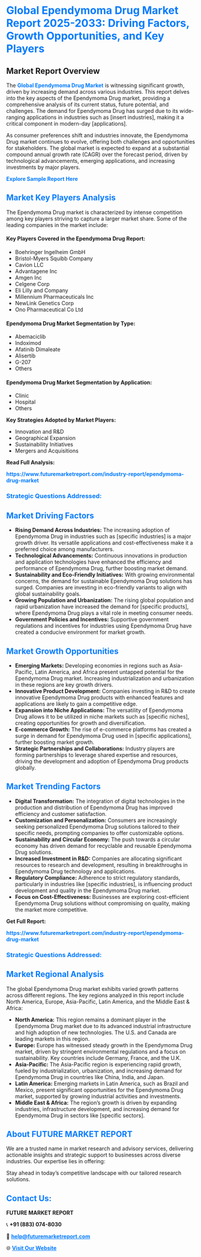 <h1 style="color: #007BFF;">Global Ependymoma Drug Market Report 2025-2033: Driving Factors, Growth Opportunities, and Key Players</h1>

<section id="overview">
<h2>Market Report Overview</h2>
<p>The <a href="https://www.futuremarketreport.com/industry-report/ependymoma-drug-market" style="color: #007BFF; text-decoration: none;"><strong>Global Ependymoma Drug Market</strong></a> is witnessing significant growth, driven by increasing demand across various industries. This report delves into the key aspects of the Ependymoma Drug market, providing a comprehensive analysis of its current status, future potential, and challenges. The demand for Ependymoma Drug has surged due to its wide-ranging applications in industries such as [insert industries], making it a critical component in modern-day [applications].</p>
<p>As consumer preferences shift and industries innovate, the Ependymoma Drug market continues to evolve, offering both challenges and opportunities for stakeholders. The global market is expected to expand at a substantial compound annual growth rate (CAGR) over the forecast period, driven by technological advancements, emerging applications, and increasing investments by major players.</p>
</section>

<section id="overview">
<p><a href="https://www.futuremarketreport.com/request-sample/reportId=53482" style="color: #007BFF; text-decoration: none;"><strong>Explore Sample Report Here</strong></a></p>
</section>

<section id="key-players">
<h2 style="color: #007BFF;">Market Key Players Analysis</h2>
<p>The Ependymoma Drug market is characterized by intense competition among key players striving to capture a larger market share. Some of the leading companies in the market include:</p>
<h4>Key Players Covered in the Ependymoma Drug Report:</h4>
<ul><li>Boehringer Ingelheim GmbH</li><li>Bristol-Myers Squibb Company</li><li>Cavion LLC</li><li>Advantagene Inc</li><li>Amgen Inc</li><li>Celgene Corp</li><li>Eli Lilly and Company</li><li>Millennium Pharmaceuticals Inc</li><li>NewLink Genetics Corp</li><li>Ono Pharmaceutical Co Ltd</li></ul>
<h4>Ependymoma Drug Market Segmentation by Type:</h4>
<ul><li>Abemaciclib</li><li>Indoximod</li><li>Afatinib Dimaleate</li><li>Alisertib</li><li>G-207</li><li>Others</li></ul>

<h4>Ependymoma Drug Market Segmentation by Application:</h4>
<ul><li>Clinic</li><li>Hospital</li><li>Others</li></ul>
<p><strong>Key Strategies Adopted by Market Players:</strong></p>
<ul>
<li>Innovation and R&D</li>
<li>Geographical Expansion</li>
<li>Sustainability Initiatives</li>
<li>Mergers and Acquisitions</li>
</ul>
</section>

<section>
<p><strong>Read Full Analysis: </strong></p><a href="https://www.futuremarketreport.com/industry-report/ependymoma-drug-market" style="color: #007BFF; text-decoration: none;"><strong>https://www.futuremarketreport.com/industry-report/ependymoma-drug-market</strong></a>
<h3 style="color: #007BFF;">Strategic Questions Addressed:</h3>
</section>

<section id="driving-factors">
<h2 style="color: #007BFF;">Market Driving Factors</h2>
<ul>
<li><strong>Rising Demand Across Industries:</strong> The increasing adoption of Ependymoma Drug in industries such as [specific industries] is a major growth driver. Its versatile applications and cost-effectiveness make it a preferred choice among manufacturers.</li>
<li><strong>Technological Advancements:</strong> Continuous innovations in production and application technologies have enhanced the efficiency and performance of Ependymoma Drug, further boosting market demand.</li>
<li><strong>Sustainability and Eco-Friendly Initiatives:</strong> With growing environmental concerns, the demand for sustainable Ependymoma Drug solutions has surged. Companies are investing in eco-friendly variants to align with global sustainability goals.</li>
<li><strong>Growing Population and Urbanization:</strong> The rising global population and rapid urbanization have increased the demand for [specific products], where Ependymoma Drug plays a vital role in meeting consumer needs.</li>
<li><strong>Government Policies and Incentives:</strong> Supportive government regulations and incentives for industries using Ependymoma Drug have created a conducive environment for market growth.</li>
</ul>
</section>

<section id="growth-opportunities">
<h2 style="color: #007BFF;">Market Growth Opportunities</h2>
<ul>
<li><strong>Emerging Markets:</strong> Developing economies in regions such as Asia-Pacific, Latin America, and Africa present untapped potential for the Ependymoma Drug market. Increasing industrialization and urbanization in these regions are key growth drivers.</li>
<li><strong>Innovative Product Development:</strong> Companies investing in R&D to create innovative Ependymoma Drug products with enhanced features and applications are likely to gain a competitive edge.</li>
<li><strong>Expansion into Niche Applications:</strong> The versatility of Ependymoma Drug allows it to be utilized in niche markets such as [specific niches], creating opportunities for growth and diversification.</li>
<li><strong>E-commerce Growth:</strong> The rise of e-commerce platforms has created a surge in demand for Ependymoma Drug used in [specific applications], further boosting market growth.</li>
<li><strong>Strategic Partnerships and Collaborations:</strong> Industry players are forming partnerships to leverage shared expertise and resources, driving the development and adoption of Ependymoma Drug products globally.</li>
</ul>
</section>

<section id="trending-factors">
<h2 style="color: #007BFF;">Market Trending Factors</h2>
<ul>
<li><strong>Digital Transformation:</strong> The integration of digital technologies in the production and distribution of Ependymoma Drug has improved efficiency and customer satisfaction.</li>
<li><strong>Customization and Personalization:</strong> Consumers are increasingly seeking personalized Ependymoma Drug solutions tailored to their specific needs, prompting companies to offer customizable options.</li>
<li><strong>Sustainability and Circular Economy:</strong> The push towards a circular economy has driven demand for recyclable and reusable Ependymoma Drug solutions.</li>
<li><strong>Increased Investment in R&D:</strong> Companies are allocating significant resources to research and development, resulting in breakthroughs in Ependymoma Drug technology and applications.</li>
<li><strong>Regulatory Compliance:</strong> Adherence to strict regulatory standards, particularly in industries like [specific industries], is influencing product development and quality in the Ependymoma Drug market.</li>
<li><strong>Focus on Cost-Effectiveness:</strong> Businesses are exploring cost-efficient Ependymoma Drug solutions without compromising on quality, making the market more competitive.</li>
</ul>
</section>

<section>
<p><strong>Get Full Report: </strong></p><a href="https://www.futuremarketreport.com/industry-report/ependymoma-drug-market" style="color: #007BFF; text-decoration: none;"><strong>https://www.futuremarketreport.com/industry-report/ependymoma-drug-market</strong></a>
<h3 style="color: #007BFF;">Strategic Questions Addressed:</h3>
</section>


<section id="regional-analysis">
<h2 style="color: #007BFF;">Market Regional Analysis</h2>
<p>The global Ependymoma Drug market exhibits varied growth patterns across different regions. The key regions analyzed in this report include North America, Europe, Asia-Pacific, Latin America, and the Middle East & Africa:</p>
<ul>
<li><strong>North America:</strong> This region remains a dominant player in the Ependymoma Drug market due to its advanced industrial infrastructure and high adoption of new technologies. The U.S. and Canada are leading markets in this region.</li>
<li><strong>Europe:</strong> Europe has witnessed steady growth in the Ependymoma Drug market, driven by stringent environmental regulations and a focus on sustainability. Key countries include Germany, France, and the U.K.</li>
<li><strong>Asia-Pacific:</strong> The Asia-Pacific region is experiencing rapid growth, fueled by industrialization, urbanization, and increasing demand for Ependymoma Drug in countries like China, India, and Japan.</li>
<li><strong>Latin America:</strong> Emerging markets in Latin America, such as Brazil and Mexico, present significant opportunities for the Ependymoma Drug market, supported by growing industrial activities and investments.</li>
<li><strong>Middle East & Africa:</strong> The region’s growth is driven by expanding industries, infrastructure development, and increasing demand for Ependymoma Drug in sectors like [specific sectors].</li>
</ul>
</section>

<footer>
<h2 style="color: #007BFF;">About FUTURE MARKET REPORT</h2>
<p>We are a trusted name in market research and advisory services, delivering actionable insights and strategic support to businesses across diverse industries. Our expertise lies in offering:</p>

<p>Stay ahead in today’s competitive landscape with our tailored research solutions.</p>

<h2 style="color: #007BFF;">Contact Us:</h2>
<p><strong>FUTURE MARKET REPORT</strong></p>
<p>📞 <strong>+91 (883) 074-8030</strong></p>
<p>📧 <strong><a href="mailto:help@futuremarketreport.com" style="color: #007BFF;">help@futuremarketreport.com</a></strong></p>
<p>🌐 <strong><a href="https://www.futuremarketreport.com/" style="color: #007BFF;">Visit Our Website</a></strong></p>
</footer>